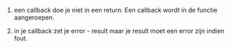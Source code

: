 1. een callback doe je niet in een return. Een callback wordt in de functie aangeroepen. 

2. in je callback zet je error - result maar je result moet een error zijn indien fout. 
